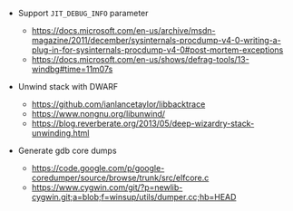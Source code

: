- Support `JIT_DEBUG_INFO` parameter

  - https://docs.microsoft.com/en-us/archive/msdn-magazine/2011/december/sysinternals-procdump-v4-0-writing-a-plug-in-for-sysinternals-procdump-v4-0#post-mortem-exceptions
  - https://docs.microsoft.com/en-us/shows/defrag-tools/13-windbg#time=11m07s

- Unwind stack with DWARF

  - https://github.com/ianlancetaylor/libbacktrace
  - https://www.nongnu.org/libunwind/
  - https://blog.reverberate.org/2013/05/deep-wizardry-stack-unwinding.html

- Generate gdb core dumps

  - https://code.google.com/p/google-coredumper/source/browse/trunk/src/elfcore.c
  - https://www.cygwin.com/git/?p=newlib-cygwin.git;a=blob;f=winsup/utils/dumper.cc;hb=HEAD
